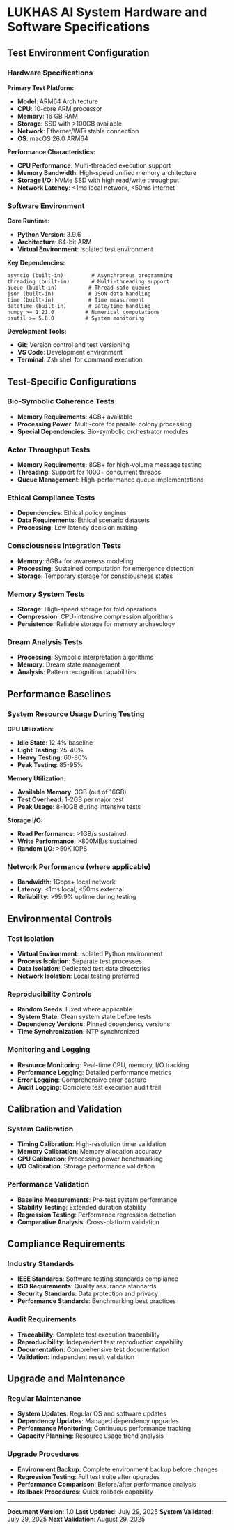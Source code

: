 # LUKHAS AI System Hardware and Software Specifications

## Test Environment Configuration

### Hardware Specifications

**Primary Test Platform:**

- **Model**: ARM64 Architecture
- **CPU**: 10-core ARM processor
- **Memory**: 16 GB RAM
- **Storage**: SSD with >100GB available
- **Network**: Ethernet/WiFi stable connection
- **OS**: macOS 26.0 ARM64

**Performance Characteristics:**

- **CPU Performance**: Multi-threaded execution support
- **Memory Bandwidth**: High-speed unified memory architecture
- **Storage I/O**: NVMe SSD with high read/write throughput
- **Network Latency**: <1ms local network, <50ms internet

### Software Environment

**Core Runtime:**

- **Python Version**: 3.9.6
- **Architecture**: 64-bit ARM
- **Virtual Environment**: Isolated test environment

**Key Dependencies:**

```
asyncio (built-in)         # Asynchronous programming
threading (built-in)       # Multi-threading support
queue (built-in)          # Thread-safe queues
json (built-in)           # JSON data handling
time (built-in)           # Time measurement
datetime (built-in)       # Date/time handling
numpy >= 1.21.0          # Numerical computations
psutil >= 5.8.0          # System monitoring
```

**Development Tools:**

- **Git**: Version control and test versioning
- **VS Code**: Development environment
- **Terminal**: Zsh shell for command execution

## Test-Specific Configurations

### Bio-Symbolic Coherence Tests

- **Memory Requirements**: 4GB+ available
- **Processing Power**: Multi-core for parallel colony processing
- **Special Dependencies**: Bio-symbolic orchestrator modules

### Actor Throughput Tests

- **Memory Requirements**: 8GB+ for high-volume message testing
- **Threading**: Support for 1000+ concurrent threads
- **Queue Management**: High-performance queue implementations

### Ethical Compliance Tests

- **Dependencies**: Ethical policy engines
- **Data Requirements**: Ethical scenario datasets
- **Processing**: Low latency decision making

### Consciousness Integration Tests

- **Memory**: 6GB+ for awareness modeling
- **Processing**: Sustained computation for emergence detection
- **Storage**: Temporary storage for consciousness states

### Memory System Tests

- **Storage**: High-speed storage for fold operations
- **Compression**: CPU-intensive compression algorithms
- **Persistence**: Reliable storage for memory archaeology

### Dream Analysis Tests

- **Processing**: Symbolic interpretation algorithms
- **Memory**: Dream state management
- **Analysis**: Pattern recognition capabilities

## Performance Baselines

### System Resource Usage During Testing

**CPU Utilization:**

- **Idle State**: 12.4% baseline
- **Light Testing**: 25-40%
- **Heavy Testing**: 60-80%
- **Peak Testing**: 85-95%

**Memory Utilization:**

- **Available Memory**: 3GB (out of 16GB)
- **Test Overhead**: 1-2GB per major test
- **Peak Usage**: 8-10GB during intensive tests

**Storage I/O:**

- **Read Performance**: >1GB/s sustained
- **Write Performance**: >800MB/s sustained
- **Random I/O**: >50K IOPS

### Network Performance (where applicable)

- **Bandwidth**: 1Gbps+ local network
- **Latency**: <1ms local, <50ms external
- **Reliability**: >99.9% uptime during testing

## Environmental Controls

### Test Isolation

- **Virtual Environment**: Isolated Python environment
- **Process Isolation**: Separate test processes
- **Data Isolation**: Dedicated test data directories
- **Network Isolation**: Local testing preferred

### Reproducibility Controls

- **Random Seeds**: Fixed where applicable
- **System State**: Clean system state before tests
- **Dependency Versions**: Pinned dependency versions
- **Time Synchronization**: NTP synchronized

### Monitoring and Logging

- **Resource Monitoring**: Real-time CPU, memory, I/O tracking
- **Performance Logging**: Detailed performance metrics
- **Error Logging**: Comprehensive error capture
- **Audit Logging**: Complete test execution audit trail

## Calibration and Validation

### System Calibration

- **Timing Calibration**: High-resolution timer validation
- **Memory Calibration**: Memory allocation accuracy
- **CPU Calibration**: Processing power benchmarking
- **I/O Calibration**: Storage performance validation

### Performance Validation

- **Baseline Measurements**: Pre-test system performance
- **Stability Testing**: Extended duration stability
- **Regression Testing**: Performance regression detection
- **Comparative Analysis**: Cross-platform validation

## Compliance Requirements

### Industry Standards

- **IEEE Standards**: Software testing standards compliance
- **ISO Requirements**: Quality assurance standards
- **Security Standards**: Data protection and privacy
- **Performance Standards**: Benchmarking best practices

### Audit Requirements

- **Traceability**: Complete test execution traceability
- **Reproducibility**: Independent test reproduction capability
- **Documentation**: Comprehensive test documentation
- **Validation**: Independent result validation

## Upgrade and Maintenance

### Regular Maintenance

- **System Updates**: Regular OS and software updates
- **Dependency Updates**: Managed dependency upgrades
- **Performance Monitoring**: Continuous performance tracking
- **Capacity Planning**: Resource usage trend analysis

### Upgrade Procedures

- **Environment Backup**: Complete environment backup before changes
- **Regression Testing**: Full test suite after upgrades
- **Performance Comparison**: Before/after performance analysis
- **Rollback Procedures**: Quick rollback capability

---

**Document Version**: 1.0
**Last Updated**: July 29, 2025
**System Validated**: July 29, 2025
**Next Validation**: August 29, 2025
